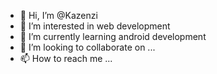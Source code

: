 - 👋 Hi, I’m @Kazenzi
- 👀 I’m interested in  web development 
- 🌱 I’m currently learning android development
- 💞️ I’m looking to collaborate on ...
- 📫 How to reach me ...

<!---
Kazenzi/Kazenzi is a ✨ special ✨ repository because its `README.md` (this file) appears on your GitHub profile.
You can click the Preview link to take a look at your changes.
--->
